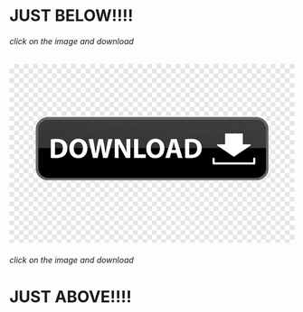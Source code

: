 # JUST BELOW!!!!
###### click on the image and download

<a href="">
  <img src="./assets/png-clipart-brand-logo-product-design-label-button-label-text.png"/>
</a>

###### click on the image and download
# JUST ABOVE!!!!
